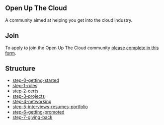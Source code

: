 
## Open Up The Cloud

A community aimed at helping you get into the cloud industry. 

## Join

To apply to join the Open Up The Cloud community [please complete in this form]([url](https://openupthecloud.com/community)). 

## Structure

- [step-0-getting-started](step-0-getting-started)
- [step-1-roles](step-1-roles)
- [step-2-certs](step-2-certs)
- [step-3-projects](step-3-projects)
- [step-4-networking](step-4-networking)
- [step-5-interviews-resumes-portfolio](step-5-interviews-resumes-portfolio)
- [step-6-getting-promoted](step-6-getting-promoted)
- [step-7-giving-back](step-7-giving-back)
